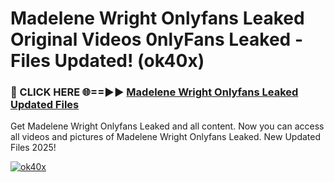 # Madelene Wright Onlyfans Leaked Original Videos 0nlyFans Leaked - Files Updated! (ok40x)

<h3>🔴 CLICK HERE 🌐==►► <a href="https://tinyurl.com/x26r9saj" rel="nofollow">Madelene Wright Onlyfans Leaked Updated Files</a></h3>

Get Madelene Wright Onlyfans Leaked and all content. Now you can access all videos and pictures of Madelene Wright Onlyfans Leaked. New Updated Files 2025!

[![ok40x](https://i.imgur.com/LkgZPqh.gif)](https://tinyurl.com/x26r9saj)
